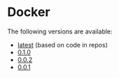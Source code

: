 # Docker

The following versions are available:

* [latest](latest) (based on code in repos)
* [0.1.0](0.1.0)
* [0.0.2](0.0.2)
* [0.0.1](0.0.1)
